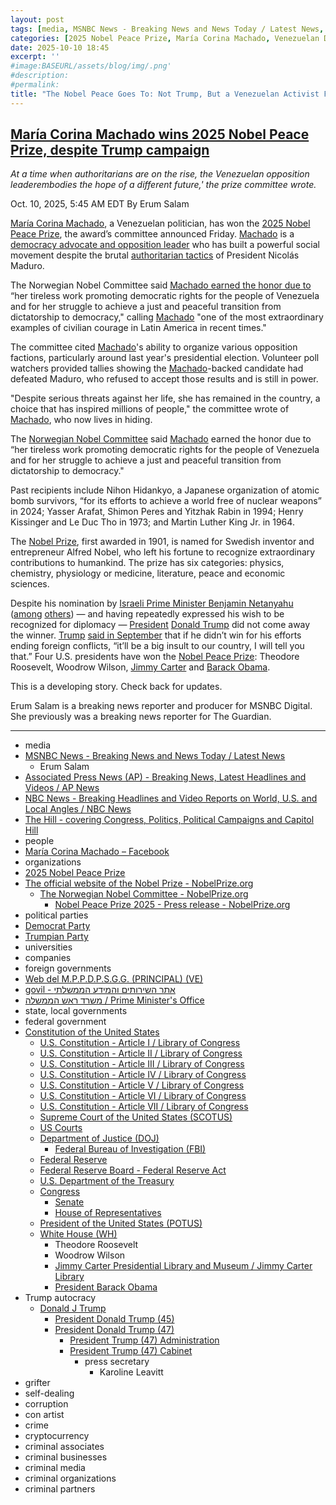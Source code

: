 ```yaml
---
layout: post
tags: [media, MSNBC News - Breaking News and News Today / Latest News, Erum Salam, Associated Press News (AP) - Breaking News Latest Headlines and Videos / AP News, NBC News - Breaking Headlines and Video Reports on World U.S. and Local Angles / NBC News, The Hill - covering Congress Politics Political Campaigns and Capitol Hill, people, María Corina Machado – Facebook, organizations, 2025 Nobel Peace Prize, The official website of the Nobel Prize - NobelPrize.org, The Norwegian Nobel Committee - NobelPrize.org, Nobel Peace Prize 2025 - Press release - NobelPrize.org, political parties, Democrat Party, Trumpian Party, universities, companies, foreign governments, Web del M.P.P.D.P.S.G.G. (PRINCIPAL) (VE(, govil - אתר השירותים והמידע הממשלתי, משרד ראש הממשלה / Prime Minister’s Office, state local governments, federal government, Constitution of the United States, U.S. Constitution - Article I / Library of Congress, U.S. Constitution - Article II / Library of Congress, U.S. Constitution - Article III / Library of Congress, U.S. Constitution - Article IV / Library of Congress, U.S. Constitution - Article V / Library of Congress, U.S. Constitution - Article VI / Library of Congress, U.S. Constitution - Article VII / Library of Congress, Supreme Court of the United States (SCOTUS), US Courts, Department of Justice (DOJ), Federal Bureau of Investigation (FBI), Federal Reserve, Federal Reserve Board - Federal Reserve Act, U.S. Department of the Treasury, Congress, Senate, House of Representatives, President of the United States (POTUS), White House (WH), Theodore Roosevelt, Woodrow Wilson, Jimmy Carter Presidential Library and Museum / Jimmy Carter Library, President Barack Obama, Trump autocracy, Donald J Trump, President Donald Trump (45), President Donald Trump (47), President Trump (47) Administration, President Trump (47) Cabinet, press secretary, Karoline Leavitt, grifter, self-dealing, corruption, con artist, crime, cryptocurrency, criminal associates, criminal businesses, criminal media, criminal organizations, criminal partners]
categories: [2025 Nobel Peace Prize, María Corina Machado, Venezuelan Democracy Activist]
date: 2025-10-10 18:45
excerpt: ''
#image:BASEURL/assets/blog/img/.png'
#description:
#permalink:
title: "The Nobel Peace Goes To: Not Trump, But a Venezuelan Activist For Democracy, María Corina Machado"
---
```


## [María Corina Machado wins 2025 Nobel Peace Prize, despite Trump campaign](https://www.msnbc.com/top-stories/latest/nobel-peace-prize-2025-winner-machado-trump-rcna236645)

*At a time when authoritarians are on the rise, the Venezuelan opposition leaderembodies the hope of a different future,' the prize committee wrote.*

Oct. 10, 2025, 5:45 AM EDT
By Erum Salam

[María Corina Machado](https://www.facebook.com/mariacorinaya), a Venezuelan politician, has won the [2025 Nobel Peace Prize](https://www.nobelpeaceprize.org/), the award’s committee announced Friday. [Machado](https://www.facebook.com/mariacorinaya) is a [democracy advocate and opposition leader](https://www.msnbc.com/jose-diaz-balart/watch/-campaign-of-terror-venezuelan-opposition-leader-speaks-out-about-maduro-refusing-to-cede-power-217315909625) who has built a powerful social movement despite the brutal [authoritarian tactics](https://www.msnbc.com/jose-diaz-balart/watch/maduro-regime-has-no-legitimacy-sen-cardin-speaks-with-opposition-leader-maria-corina-machado-219297861591) of President Nicolás Maduro.

The Norwegian Nobel Committee said [Machado earned the honor due to](https://www.nobelprize.org/prizes/peace/2025/press-release/) “her tireless work promoting democratic rights for the people of Venezuela and for her struggle to achieve a just and peaceful transition from dictatorship to democracy," calling [Machado](https://www.facebook.com/mariacorinaya) "one of the most extraordinary examples of civilian courage in Latin America in recent times."

The committee cited [Machado](https://www.facebook.com/mariacorinaya)'s ability to organize various opposition factions, particularly around last year's presidential election. Volunteer poll watchers provided tallies showing the [Machado](https://www.facebook.com/mariacorinaya)-backed candidate had defeated Maduro, who refused to accept those results and is still in power.

"Despite serious threats against her life, she has remained in the country, a choice that has inspired millions of people," the committee wrote of [Machado](https://www.facebook.com/mariacorinaya), who now lives in hiding.

The [Norwegian Nobel Committee](https://www.nobelprize.org/about/the-norwegian-nobel-committee/) said [Machado](https://www.facebook.com/mariacorinaya) earned the honor due to “her tireless work promoting democratic rights for the people of Venezuela and for her struggle to achieve a just and peaceful transition from dictatorship to democracy."

Past recipients include Nihon Hidankyo, a Japanese organization of atomic bomb survivors, “for its efforts to achieve a world free of nuclear weapons” in 2024; Yasser Arafat, Shimon Peres and Yitzhak Rabin in 1994; Henry Kissinger and Le Duc Tho in 1973; and Martin Luther King Jr. in 1964.

The [Nobel Prize](https://www.nobelprize.org/), first awarded in 1901, is named for Swedish inventor and entrepreneur Alfred Nobel, who left his fortune to recognize extraordinary contributions to humankind. The prize has six categories: physics, chemistry, physiology or medicine, literature, peace and economic sciences.

Despite his nomination by [Israeli Prime Minister Benjamin Netanyahu](https://apnews.com/article/explaining-netanyahu-trump-nobel-prize-nomination-bb3b0338b85226694ab7064b50f978c8) ([among](https://tenney.house.gov/media/press-releases/congresswoman-tenney-urges-nobel-committee-award-peace-prize-president-donald) [others](https://www.nbcnews.com/world/pakistan/pakistan-nominate-trump-nobel-peace-prize-rcna214246)) — and having repeatedly expressed his wish to be recognized for diplomacy — [President](https://www.whitehouse.gov/,) [Donald Trump](https://www.donaldjtrump.com/) did not come away the winner. [Trump](https://www.donaldjtrump.com/) [said in September](https://thehill.com/video/trump-it-would-be-%e2%80%98an-insult-to-our-country%e2%80%99-if-he-doesn%e2%80%99t-get-nobel-peace-prize/11123610/) that if he didn’t win for his efforts ending foreign conflicts, “it’ll be a big insult to our country, I will tell you that.” Four U.S. presidents have won the [Nobel Peace Prize](https://www.nobelpeaceprize.org/): Theodore Roosevelt, Woodrow Wilson, [Jimmy Carter](https://www.jimmycarterlibrary.gov/jimmy-carter-presidential-library-and-museum) and [Barack Obama](https://obamawhitehouse.archives.gov/).

This is a developing story. Check back for updates.

Erum Salam is a breaking news reporter and producer for MSNBC Digital. She previously was a breaking news reporter for The Guardian.

----
- media
- [MSNBC News - Breaking News and News Today / Latest News](https://www.msnbc.com/)
    - Erum Salam
- [Associated Press News (AP) - Breaking News, Latest Headlines and Videos / AP News](https://apnews.com/)
- [NBC News - Breaking Headlines and Video Reports on World, U.S. and Local Angles / NBC News](https://www.nbcnews.com/)
- [The Hill - covering Congress, Politics, Political Campaigns and Capitol Hill](https://thehill.com/)
- people 
- [María Corina Machado – Facebook](https://www.facebook.com/mariacorinaya)
- organizations
- [2025 Nobel Peace Prize](https://www.nobelpeaceprize.org/)
- [The official website of the Nobel Prize - NobelPrize.org](https://www.nobelprize.org/)
    - [The Norwegian Nobel Committee - NobelPrize.org](https://www.nobelprize.org/about/the-norwegian-nobel-committee/)
        - [Nobel Peace Prize 2025 - Press release - NobelPrize.org](https://www.nobelprize.org/prizes/peace/2025/press-release/)
- political parties
- [Democrat Party](https://www.democrats.org/)
- [Trumpian Party](https://www.gop.com/)
- universities
- companies
- foreign governments
- [Web del M.P.P.D.P.S.G.G. (PRINCIPAL) (VE)](https://www.presidencia.gob.ve/)
- [govil - אתר השירותים והמידע הממשלתי](https://www.gov.il/)
- [משרד ראש הממשלה / Prime Minister's Office](https://www.gov.il/he/departments/prime_ministers_office/govil-landing-page)
- state, local governments 
- federal government
- [Constitution of the United States](https://constitution.congress.gov/constitution/)
    - [U.S. Constitution - Article I / Library of Congress](https://constitution.congress.gov/constitution/article-1/)
    - [U.S. Constitution - Article II / Library of Congress](https://constitution.congress.gov/constitution/article-2/)
    - [U.S. Constitution - Article III / Library of Congress](https://constitution.congress.gov/constitution/article-3/)
    - [U.S. Constitution - Article IV / Library of Congress](https://constitution.congress.gov/constitution/article-4/)
    - [U.S. Constitution - Article V / Library of Congress](https://constitution.congress.gov/constitution/article-5/)
    - [U.S. Constitution - Article VI / Library of Congress](https://constitution.congress.gov/constitution/article-6/)
    - [U.S. Constitution - Article VII / Library of Congress](https://constitution.congress.gov/constitution/article-7/)
    - [Supreme Court of the United States (SCOTUS)](https://www.supremecourt.gov/)
    - [US Courts](https://www.uscourts.gov/)
    - [Department of Justice (DOJ)](https://www.justice.gov/)
        - [Federal Bureau of Investigation (FBI)](https://www.fbi.gov/)
    - [Federal Reserve](https://www.federalreserve.gov/)
    - [Federal Reserve Board - Federal Reserve Act](https://www.federalreserve.gov/aboutthefed/fract.htm)
    - [U.S. Department of the Treasury](https://home.treasury.gov/)
    - [Congress](https://www.congress.gov/)
        - [Senate](https://www.senate.gov/)
        - [House of Representatives](https://www.house.gov/)
     - [President of the United States (POTUS)](https://www.whitehouse.gov/)
    - [White House (WH)](https://www.whitehouse.gov/)
        - Theodore Roosevelt
        - Woodrow Wilson
        - [Jimmy Carter Presidential Library and Museum / Jimmy Carter Library](https://www.jimmycarterlibrary.gov/jimmy-carter-presidential-library-and-museum)
        - [President Barack Obama](https://obamawhitehouse.archives.gov/)
- Trump autocracy
    - [Donald J Trump](https://www.donaldjtrump.com/)
        - [President Donald Trump (45)](https://trumpwhitehouse.archives.gov/)
        - [President Donald Trump (47)](https://www.whitehouse.gov/administration/donald-j-trump/)
            - [President Trump (47) Administration](https://www.whitehouse.gov/administration/)
            - [President Trump (47) Cabinet](https://www.whitehouse.gov/administration/the-cabinet/)
                - press secretary
                    - Karoline Leavitt
- grifter
- self-dealing
- corruption
- con artist
- crime
- cryptocurrency
- criminal associates
- criminal businesses
- criminal media
- criminal organizations
- criminal partners